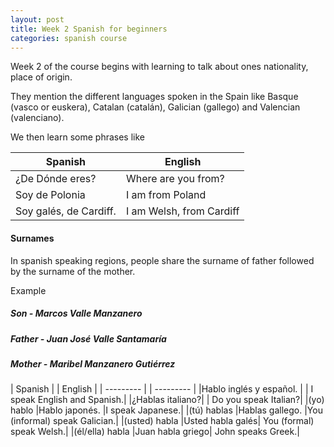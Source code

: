 ```yaml
---
layout: post
title: Week 2 Spanish for beginners
categories: spanish course
---
```

Week 2 of the course begins with learning to talk about ones nationality, place of origin.

They mention the different languages spoken in the Spain like Basque (vasco or euskera), Catalan (catalán), Galician (gallego) and Valencian (valenciano).

We then learn some phrases like

| Spanish | English |
| ------- | ------- |
|¿De Dónde eres? | Where are you from? |
| Soy de Polonia | I am from Poland |
| Soy galés, de Cardiff. | I am Welsh, from Cardiff |

#### Surnames ####
In spanish speaking regions, people share the surname of father followed by the surname of the mother.

Example

##### Son - Marcos Valle Manzanero #####

##### Father - Juan José Valle Santamaría #####

##### Mother - Maribel Manzanero Gutiérrez #####

| Spanish | | English |
| --------- | | --------- |
|Hablo inglés y español. | |	I speak English and Spanish.|
|¿Hablas italiano?|	| Do you speak Italian?|
|(yo) hablo	|Hablo japonés.	|I speak Japanese.|
|(tú) hablas	|Hablas gallego.	|You (informal) speak Galician.|
|(usted) habla	|Usted habla galés|	You (formal) speak Welsh.|
|(él/ella) habla	|Juan habla griego|	John speaks Greek.|
